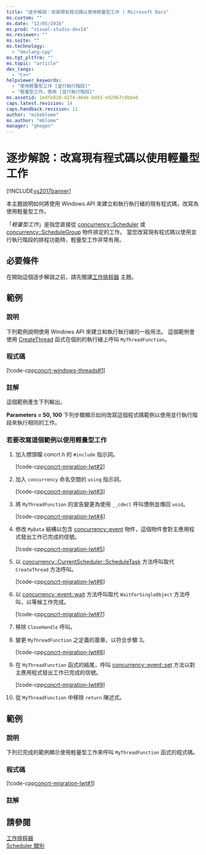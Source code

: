 ```yaml
---
title: "逐步解說：改寫現有程式碼以使用輕量型工作 | Microsoft Docs"
ms.custom: ""
ms.date: "12/05/2016"
ms.prod: "visual-studio-dev14"
ms.reviewer: ""
ms.suite: ""
ms.technology: 
  - "devlang-cpp"
ms.tgt_pltfrm: ""
ms.topic: "article"
dev_langs: 
  - "C++"
helpviewer_keywords: 
  - "使用輕量型工作 [並行執行階段]"
  - "輕量型工作，使用 [並行執行階段]"
ms.assetid: 1edfe818-d274-46de-bdd3-e92967c9bbe0
caps.latest.revision: 14
caps.handback.revision: 11
author: "mikeblome"
ms.author: "mblome"
manager: "ghogen"
---
```

# 逐步解說：改寫現有程式碼以使用輕量型工作
[!INCLUDE[vs2017banner](../../assembler/inline/includes/vs2017banner.md)]

本主題說明如何將使用 Windows API 來建立和執行執行緒的現有程式碼，改寫為使用輕量型工作。  
  
 「*輕量型工作*」是指您直接從 [concurrency::Scheduler](../../parallel/concrt/reference/scheduler-class.md) 或 [concurrency::ScheduleGroup](../../parallel/concrt/reference/schedulegroup-class.md) 物件排定的工作。  當您改寫現有程式碼以使用並行執行階段的排程功能時，輕量型工作非常有用。  
  
## 必要條件  
 在開始這個逐步解說之前，請先閱讀[工作排程器](../../parallel/concrt/task-scheduler-concurrency-runtime.md) 主題。  
  
## 範例  
  
### 說明  
 下列範例說明使用 Windows API 來建立和執行執行緒的一般用法。  這個範例會使用 [CreateThread](http://msdn.microsoft.com/library/windows/desktop/ms682453) 函式在個別的執行緒上呼叫 `MyThreadFunction`。  
  
### 程式碼  
 [!code-cpp[concrt-windows-threads#1](../../parallel/concrt/codesnippet/CPP/walkthrough-adapting-existing-code-to-use-lightweight-tasks_1.cpp)]  
  
### 註解  
 這個範例產生下列輸出。  
  
  **Parameters \= 50, 100** 下列步驟顯示如何改寫這個程式碼範例以使用並行執行階段來執行相同的工作。  
  
### 若要改寫這個範例以使用輕量型工作  
  
1.  加入標頭檔 concrt.h 的 `#include` 指示詞。  
  
     [!code-cpp[concrt-migration-lwt#2](../../parallel/concrt/codesnippet/CPP/walkthrough-adapting-existing-code-to-use-lightweight-tasks_2.cpp)]  
  
2.  加入 `concurrency` 命名空間的 `using` 指示詞。  
  
     [!code-cpp[concrt-migration-lwt#3](../../parallel/concrt/codesnippet/CPP/walkthrough-adapting-existing-code-to-use-lightweight-tasks_3.cpp)]  
  
3.  將 `MyThreadFunction` 的宣告變更為使用 `__cdecl` 呼叫慣例並傳回 `void`。  
  
     [!code-cpp[concrt-migration-lwt#4](../../parallel/concrt/codesnippet/CPP/walkthrough-adapting-existing-code-to-use-lightweight-tasks_4.cpp)]  
  
4.  修改 `MyData` 結構以包含 [concurrency::event](../../parallel/concrt/reference/event-class.md) 物件，這個物件會對主應用程式發出工作已完成的信號。  
  
     [!code-cpp[concrt-migration-lwt#5](../../parallel/concrt/codesnippet/CPP/walkthrough-adapting-existing-code-to-use-lightweight-tasks_5.cpp)]  
  
5.  以 [concurrency::CurrentScheduler::ScheduleTask](../Topic/CurrentScheduler::ScheduleTask%20Method.md) 方法呼叫取代 `CreateThread` 方法呼叫。  
  
     [!code-cpp[concrt-migration-lwt#6](../../parallel/concrt/codesnippet/CPP/walkthrough-adapting-existing-code-to-use-lightweight-tasks_6.cpp)]  
  
6.  以 [concurrency::event::wait](../Topic/event::wait%20Method.md) 方法呼叫取代 `WaitForSingleObject` 方法呼叫，以等候工作完成。  
  
     [!code-cpp[concrt-migration-lwt#7](../../parallel/concrt/codesnippet/CPP/walkthrough-adapting-existing-code-to-use-lightweight-tasks_7.cpp)]  
  
7.  移除 `CloseHandle` 呼叫。  
  
8.  變更 `MyThreadFunction` 之定義的簽章，以符合步驟 3。  
  
     [!code-cpp[concrt-migration-lwt#8](../../parallel/concrt/codesnippet/CPP/walkthrough-adapting-existing-code-to-use-lightweight-tasks_8.cpp)]  
  
9. 在 `MyThreadFunction` 函式的結尾，呼叫 [concurrency::event::set](../Topic/event::set%20Method.md) 方法以對主應用程式發出工作已完成的信號。  
  
     [!code-cpp[concrt-migration-lwt#9](../../parallel/concrt/codesnippet/CPP/walkthrough-adapting-existing-code-to-use-lightweight-tasks_9.cpp)]  
  
10. 從 `MyThreadFunction` 中移除 `return` 陳述式。  
  
## 範例  
  
### 說明  
 下列已完成的範例顯示使用輕量型工作來呼叫 `MyThreadFunction` 函式的程式碼。  
  
### 程式碼  
 [!code-cpp[concrt-migration-lwt#1](../../parallel/concrt/codesnippet/CPP/walkthrough-adapting-existing-code-to-use-lightweight-tasks_10.cpp)]  
  
### 註解  
  
## 請參閱  
 [工作排程器](../../parallel/concrt/task-scheduler-concurrency-runtime.md)   
 [Scheduler 類別](../../parallel/concrt/reference/scheduler-class.md)